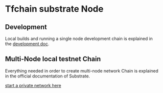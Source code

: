 # Tfchain substrate Node

## Development

Local builds and running a single node development chain is explained in the [development doc](./development.m).

## Multi-Node local testnet Chain

Everything needed in order to create multi-node network Chain is explained in the official documentation of Substrate.

[start a private network here](https://substrate.dev/docs/en/tutorials/start-a-private-network/)
